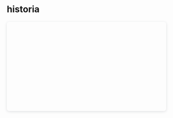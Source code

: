 # historia


<div style="position: relative; width: 100%; height: 0; padding-top: 56.2225%;
 padding-bottom: 0; box-shadow: 0 2px 8px 0 rgba(63,69,81,0.16); margin-top: 1.6em; margin-bottom: 0.9em; overflow: hidden;
 border-radius: 8px; will-change: transform;">
  <iframe src="https://docs.google.com/document/d/e/2PACX-1vROpCfDzCJIZ_E6csYgfBHGdwrGSvqtW4DnIOqsWUNGW2XGEt3laJ7A5NZamet6h6jN0ymVmGFDnr_x/pub?embedded=true"></iframe>
</div>